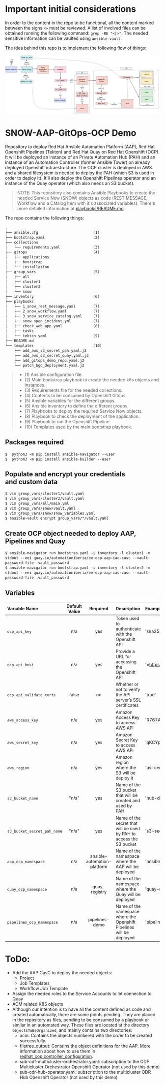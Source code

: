 # Important initial considerations

In order to the content in the repo to be functional, all the content marked between the signs `<>` must be reviewed. A list of involved files can be obtained running the following command: `grep -RE "<|>"`. The needed sensitive information can be vaulted using `ansible-vault`.

The idea behind this repo is to implement the following flow of things:

![Full flow diagram](images/FullWorkflow.png)

# SNOW-AAP-GitOps-OCP Demo

Repository to deploy Red Hat Ansible Automation Platform (AAP), Red Hat Openshift Pipelines (Tekton) and Red Hat Quay on Red Hat Openshift (OCP). It will be deployed an instance of an Private Automation Hub (PAH) and an instance of an Automation Controller (former Ansible Tower) on already deployed Openshift infraestructure. The OCP cluster is deployed in AWS and a shared filesystem is needed to deploy the PAH (which S3 is used in order to deploy it). It'll also deploy the Openshift Pipelines operator and an instance of the Quay operator (which also needs an S3 bucket).

> NOTE: This repository also contains Ansible Playbooks to create the needed Service Now (SNOW) objects as code (REST MESSAGE, Workflow and a Catalog Item with it's associated variables). There's more detailed information at [playbooks/README.md](playbooks/README.md)

The repo contains the following things:

```
.
├── ansible.cfg                         (1)
├── bootstrap.yaml                      (2)
├── collections
│   └── requirements.yaml               (3)
├── gitops                              (4)
│   ├── applications
│   ├── bootstrap
│   └── installation
├── group_vars                          (5)
│   ├── all
│   ├── cluster1
│   ├── cluster2
│   └── snow
├── inventory                           (6)
├── playbooks
│   ├── 1_snow_rest_message.yaml        (7)
│   ├── 2_snow_workflow.yaml            (7)
│   ├── 3_snow_service_catalog.yaml     (7)
│   ├── snow_open_incident.yml          (7)
│   ├── check_web_app.yaml              (8)
│   ├── tasks
│   └── tekton.yaml                     (9)
├── README.md
└── templates                           (10)
    ├── add_aws_s3_secret_pah.yaml.j2
    ├── add_aws_s3_secret_quay.yaml.j2
    ├── add_gitops_demo_repo.yaml.j2
    └── patch_bgd_deployment.yaml.j2
```

> * (1) Ansible configuration file.
> * (2) Main bootstrap playbook to create the needed k8s objects and instances.
> * (3) Requirements file for the needed collections.
> * (4) Contents to be consumed by Openshift Gitops.
> * (5) Ansible variables for the different groups.
> * (6) Ansible inventory to define the different groups.
> * (7) Playbooks to deploy the required Service Now objects.
> * (8) Playbook to check the deployment of the application.
> * (9) Playbook to run the Openshift Pipeline.
> * (10) Templates used by the main bootstrap playbook.

## Packages required

```
$  python3 -m pip install ansible-navigator --user
$  python3 -m pip install ansible-builder --user
```
## Populate and encrypt your credentials and custom data

```
$ vim group_vars/cluster1/vault.yaml
$ vim group_vars/cluster2/vault.yaml
$ vim group_vars/all/main.yml
$ vim group_vars/snow/vault.yaml
$ vim group_vars/snow/snow_variables.yaml
$ ansible-vault encrypt group_vars/*/vault.yaml
```
## Create OCP object needed to deploy AAP, Pipelines and Quay

```
$ ansible-navigator run bootstrap.yaml -i inventory -l cluster1 -m stdout --eei quay.io/automationiberia/ee-ocp-aap-iac-casc --vault-password-file .vault_password
$ ansible-navigator run bootstrap.yaml -i inventory -l cluster2 -m stdout --eei quay.io/automationiberia/ee-ocp-aap-iac-casc --vault-password-file .vault_password
```
## Variables

|Variable Name|Default Value|Required|Description|Example|
|:---|:---:|:---:|:---|:---|
|`ocp_api_key`|n/a|yes|Token used to authenticate with the Openshift API|'sha256~Po6ydC7CVs12drESQeNiUW9poUT84aFrj7zL3VQfvrS'|
|`ocp_api_host`|n/a|yes|Provide a URL for accessing the Openshift API|'=https://api.cluster-ocp.lab.example.com:6443'|
|`ocp_api_validate_certs`|false|no|Whether or not to verify the API server’s SSL certificates|'true'|
|`aws_access_key`|n/a|yes|Amazon Access Key to access AWS API|'R767AKIFYSF5INA6QKB6'|
|`aws_secret_key`|n/a|yes|Amazon Secret Key to access AWS API|'qKCYpd/jQX6gRhucQwIT1d2lzrapZ/O4lpEKGGqR'|
|`aws_region`|n/a|yes|Amazon region where the S3 will be deploy it|'us-central-3'|
|`s3_bucket_name`|"n/a"|yes|Name of the S3 bucket that will be created and used by PAH|'hub-demo-bucket'|
|`s3_bucket_secret_pah_name`|"n/a"|yes|Name of the secret that will be used by PAH to access the S3 bucket |'s3-secret-automationhub'|
|`aap_ocp_namespace`|n/a|ansible-automation-platform|Name of the namespace where the AAP will be deployed|'ansible-automation-platform'|
|`quay_ocp_namespace`|n/a|quay-registry|Name of the namespace where the Quay will be deployed|'quay-registry'|
|`pipelines_ocp_namespace`|n/a|pipelines-demo|Name of the namespace where the Openshift Pipelines will be deployed|'pipelines-demo'|

# ToDo:

* Add the AAP CasC to deploy the needed objects:
    * Project
    * Job Templates
    * Workflow Job Template
* Assign the needed roles to the Service Accounts to let connection to Quay
* ACM related K8S objects
* Although our intention is to have all the content defined as code and created automatically, there are some points pending. They are placed in the repository as files, pending to be consumed by a playbook or similar in an automated way. These files are located at the directory `ObjectsToBeOrganized`, and mainly contains two directories:
    * acm: Contains the objects numbered with the order to be created successfully.
    * filetree_output: Contains the object definitions for the AAP. More information about how to use them in <a href="https://github.com/redhat-cop/controller_configuration/tree/devel/roles/filetree_read" target="_blank">redhat_cop.controller_configuration</a>.
    * sub-odf-multicluster-orchestrator.yaml: subscription to the ODF Multicluster Orchestrator Openshift Operator (not used by this demo)
    * sub-odr-hub-operator.yaml: subscription to the multicluster ODR Hub Openshift Operator (not used by this demo)

